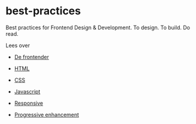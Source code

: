 # best-practices
Best practices for Frontend Design &amp; Development. To design. To build. Do read. 

Lees over 
- [De frontender](/docs/Frontend.md)

- [HTML](docs/HTML.md)
- [CSS](docs/CSS.md)
- [Javascript](docs/JS.md)

- [Responsive](docs/responsive.md)
- [Progressive enhancement](docs/PE.md)
